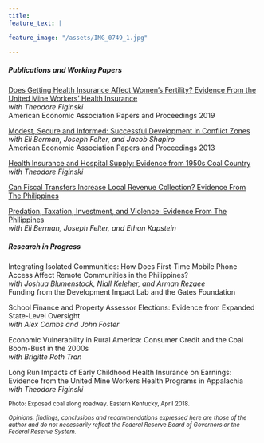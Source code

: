 ```yaml
---
title:
feature_text: |

feature_image: "/assets/IMG_0749_1.jpg"

---
```

<!--<!---aside: true-->

##### Publications and Working Papers
[Does Getting Health Insurance Affect Women’s Fertility? Evidence From the United Mine Workers’ Health Insurance](https://www.aeaweb.org/articles?id=10.1257/pandp.20191094)
<br><i>with Theodore Figinski</i>
<br>American Economic Association Papers and Proceedings 2019


[Modest, Secure and Informed: Successful Development in Conflict Zones](https://www.aeaweb.org/articles?id=10.1257/aer.103.3.512)
<br><i>with Eli Berman, Joseph Felter, and Jacob Shapiro</i>
<br>American Economic Association Papers and Proceedings 2013

[Health Insurance and Hospital Supply:  Evidence from 1950s Coal Country](https://www.federalreserve.gov/econres/feds/files/2020033pap.pdf)
<br><i>with Theodore Figinski</i> 
<br>

[Can Fiscal Transfers Increase Local Revenue Collection? Evidence From The Philippines](http://ssrn.com/abstract=3242240)


[Predation, Taxation, Investment, and Violence: Evidence From The Philippines](http://www.nber.org/papers/w19266)
<br><i>with Eli Berman, Joseph Felter, and Ethan Kapstein</i>

##### Research in Progress
Integrating Isolated Communities:
How Does First-Time Mobile Phone Access Affect Remote Communities in the Philippines?
<br><i>with Joshua Blumenstock, Niall Keleher, and Arman Rezaee</i>
<br>Funding from the Development Impact Lab and the Gates Foundation

School Finance and Property Assessor Elections: Evidence from Expanded State-Level Oversight
<br><i>with Alex Combs and John Foster</i>

Economic Vulnerability in Rural America: Consumer Credit and the Coal Boom-Bust in the
2000s
<br><i>with Brigitte Roth Tran</i>


Long Run Impacts of Early Childhood Health Insurance on Earnings: Evidence from the United Mine Workers Health Programs in Appalachia
<i><br>with Theodore Figinski</i>


<small>Photo: Exposed coal along roadway. Eastern Kentucky, April 2018. </small>

<small><i>Opinions, findings, conclusions and recommendations expressed here are those of the author and do not necessarily reflect the Federal Reserve Board of Governors or the Federal Reserve System.</i></small>

<!---
<small>A small element</small>

[A link](https://david.darn.es "A link")

Lorem ipsum dolor sit amet, consectetur adip* isicing elit, sed do eiusmod *tempor incididunt ut labore et dolore magna aliqua.

Duis aute irure dolor in [A link](https://david.darn.es "A link") reprehenderit in voluptate velit esse cillum **bold text** dolore eu fugiat nulla pariatur. Excepteur span element sint occaecat cupidatat non proident, sunt _italicised text_ in culpa qui officia deserunt mollit anim id `some code` est laborum.

* An item
* An item
* An item
* An item
* An item

1. Item one
2. Item two
3. Item three
4. Item four
5. Item five

> A simple blockquote

Some HTML...

``` html
<blockquote cite="http://www.imdb.com/title/tt0284978/quotes/qt1375101">
  <p>You planning a vacation, Mr. Sullivan?</p>
  <footer>
    <a href="http://www.imdb.com/title/tt0284978/quotes/qt1375101">Sunways Security Guard</a>
  </footer>
</blockquote>
```

...CSS...

``` css
blockquote {
  text-align: center;
  font-weight: bold;
}
blockquote footer {
  font-size: .8rem;
}
```

...and JavaScript

``` js
const blockquote = document.querySelector("blockquote")
const bolden = (keyString, string) =>
  string.replace(new RegExp(keyString, 'g'), '<strong>'+keyString+'</strong>')

blockquote.innerHTML = bolden("Mr. Sullivan", blockquote.innerHTML)
```

`Single line of code`

## HTML Includes

### Contact form

{% include site-form.html %}

### Demo map embed

{% include map.html id="1UT-2Z-Vg_MG_TrS5X2p8SthsJhc" title="Coffee shop map" %}

### Button include

{% include button.html text="A button" link="https://david.darn.es" %}

{% include button.html text="A button with icon" link="https://twitter.com/daviddarnes" icon="twitter" %}

### Icon include

{% include icon.html id="twitter" title="twitter" %} [{% include icon.html id="linkedin" title="twitter" %}](https://www.linkedin.com/in/daviddarnes)

### Video include

{% include video.html id="zrkcGL5H3MU" title="Siteleaf tutorial video" %}

### Image includes

{% include figure.html image="https://picsum.photos/600/800?image=894" caption="Image with caption" width="300" height="800" %}

{% include figure.html image="https://picsum.photos/600/800?image=894" caption="Right aligned image" position="right" width="300" height="800" %}

{% include figure.html image="https://picsum.photos/600/800?image=894" position="left" caption="Center aligned image" width="300" height="800" %}

{% include figure.html image="https://picsum.photos/1600/800?image=894" alt="Image with just alt text" %} -->
